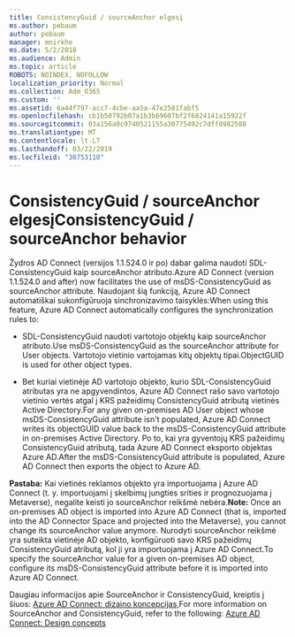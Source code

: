 ```yaml
---
title: ConsistencyGuid / sourceAnchor elgesį
ms.author: pebaum
author: pebaum
manager: mnirkhe
ms.date: 5/2/2018
ms.audience: Admin
ms.topic: article
ROBOTS: NOINDEX, NOFOLLOW
localization_priority: Normal
ms.collection: Adm_O365
ms.custom: ''
ms.assetid: 6a44f797-acc7-4cbe-aa5a-47e2581fabf5
ms.openlocfilehash: cb1b50792b07a1b3b69607bf2f6824141a15922f
ms.sourcegitcommit: 03a156a9c9740521155a30775492c7dff0982588
ms.translationtype: MT
ms.contentlocale: lt-LT
ms.lasthandoff: 03/22/2019
ms.locfileid: "30753110"
---
```

# <a name="consistencyguid--sourceanchor-behavior"></a><span data-ttu-id="27ec4-102">ConsistencyGuid / sourceAnchor elgesį</span><span class="sxs-lookup"><span data-stu-id="27ec4-102">ConsistencyGuid / sourceAnchor behavior</span></span>

<span data-ttu-id="27ec4-103">Žydros AD Connect (versijos 1.1.524.0 ir po) dabar galima naudoti SDL-ConsistencyGuid kaip sourceAnchor atributo.</span><span class="sxs-lookup"><span data-stu-id="27ec4-103">Azure AD Connect (version 1.1.524.0 and after) now facilitates the use of msDS-ConsistencyGuid as sourceAnchor attribute.</span></span> <span data-ttu-id="27ec4-104">Naudojant šią funkciją, Azure AD Connect automatiškai sukonfigūruoja sinchronizavimo taisyklės:</span><span class="sxs-lookup"><span data-stu-id="27ec4-104">When using this feature, Azure AD Connect automatically configures the synchronization rules to:</span></span>
  
- <span data-ttu-id="27ec4-105">SDL-ConsistencyGuid naudoti vartotojo objektų kaip sourceAnchor atributo.</span><span class="sxs-lookup"><span data-stu-id="27ec4-105">Use msDS-ConsistencyGuid as the sourceAnchor attribute for User objects.</span></span> <span data-ttu-id="27ec4-106">Vartotojo vietinio vartojamas kitų objektų tipai.</span><span class="sxs-lookup"><span data-stu-id="27ec4-106">ObjectGUID is used for other object types.</span></span>
    
- <span data-ttu-id="27ec4-107">Bet kuriai vietinėje AD vartotojo objekto, kurio SDL-ConsistencyGuid atributas yra ne apgyvendintos, Azure AD Connect rašo savo vartotojo vietinio vertės atgal į KRS pažeidimų ConsistencyGuid atributą vietinės Active Directory.</span><span class="sxs-lookup"><span data-stu-id="27ec4-107">For any given on-premises AD User object whose msDS-ConsistencyGuid attribute isn't populated, Azure AD Connect writes its objectGUID value back to the msDS-ConsistencyGuid attribute in on-premises Active Directory.</span></span> <span data-ttu-id="27ec4-108">Po to, kai yra gyventojų KRS pažeidimų ConsistencyGuid atributą, tada Azure AD Connect eksporto objektas Azure AD.</span><span class="sxs-lookup"><span data-stu-id="27ec4-108">After the msDS-ConsistencyGuid attribute is populated, Azure AD Connect then exports the object to Azure AD.</span></span>
    
 <span data-ttu-id="27ec4-109">**Pastaba:** Kai vietinės reklamos objekto yra importuojama į Azure AD Connect (t. y. importuojami į skelbimų jungties srities ir prognozuojama į Metaverse), negalite keisti jo sourceAnchor reikšmė nebėra.</span><span class="sxs-lookup"><span data-stu-id="27ec4-109">**Note:** Once an on-premises AD object is imported into Azure AD Connect (that is, imported into the AD Connector Space and projected into the Metaverse), you cannot change its sourceAnchor value anymore.</span></span> <span data-ttu-id="27ec4-110">Nurodyti sourceAnchor reikšmė yra suteikta vietinėje AD objekto, konfigūruoti savo KRS pažeidimų ConsistencyGuid atributą, kol ji yra importuojama į Azure AD Connect.</span><span class="sxs-lookup"><span data-stu-id="27ec4-110">To specify the sourceAnchor value for a given on-premises AD object, configure its msDS-ConsistencyGuid attribute before it is imported into Azure AD Connect.</span></span> 
  
<span data-ttu-id="27ec4-111">Daugiau informacijos apie SourceAnchor ir ConsistencyGuid, kreiptis į šiuos: [Azure AD Connect: dizaino koncepcijas,](https://docs.microsoft.com/azure/active-directory/connect/active-directory-aadconnect-design-concepts)</span><span class="sxs-lookup"><span data-stu-id="27ec4-111">For more information on SourceAnchor and ConsistencyGuid, refer to the following: [Azure AD Connect: Design concepts](https://docs.microsoft.com/azure/active-directory/connect/active-directory-aadconnect-design-concepts)</span></span>
  

